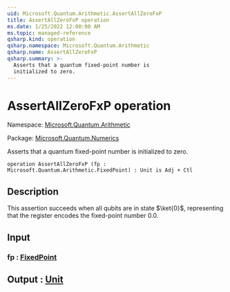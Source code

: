 ```yaml
---
uid: Microsoft.Quantum.Arithmetic.AssertAllZeroFxP
title: AssertAllZeroFxP operation
ms.date: 1/25/2022 12:00:00 AM
ms.topic: managed-reference
qsharp.kind: operation
qsharp.namespace: Microsoft.Quantum.Arithmetic
qsharp.name: AssertAllZeroFxP
qsharp.summary: >-
  Asserts that a quantum fixed-point number is
  initialized to zero.
---
```


# AssertAllZeroFxP operation

Namespace: [Microsoft.Quantum.Arithmetic](xref:Microsoft.Quantum.Arithmetic)

Package: [Microsoft.Quantum.Numerics](https://nuget.org/packages/Microsoft.Quantum.Numerics)


Asserts that a quantum fixed-point number isinitialized to zero.

```qsharp
operation AssertAllZeroFxP (fp : Microsoft.Quantum.Arithmetic.FixedPoint) : Unit is Adj + Ctl
```


## Description

This assertion succeeds when all qubits are in state $\ket{0}$,representing that the register encodes the fixed-point number $0.0$.

## Input

### fp : [FixedPoint](xref:Microsoft.Quantum.Arithmetic.FixedPoint)





## Output : [Unit](xref:microsoft.quantum.qsharp.valueliterals#unit-literal)

